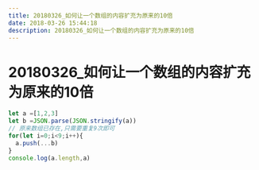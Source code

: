 ```yaml
---
title: 20180326_如何让一个数组的内容扩充为原来的10倍
date: 2018-03-26 15:44:18  
description: 20180326_如何让一个数组的内容扩充为原来的10倍
---
```

# 20180326_如何让一个数组的内容扩充为原来的10倍
```js
let a =[1,2,3]
let b =JSON.parse(JSON.stringify(a))
// 原来数组已存在,只需要重复9次即可
for(let i=0;i<9;i++){
  a.push(...b)
}
console.log(a.length,a)
```